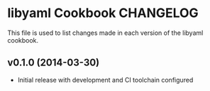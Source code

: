 # libyaml Cookbook CHANGELOG

This file is used to list changes made in each version of the libyaml cookbook.

## v0.1.0 (2014-03-30)
- Initial release with development and CI toolchain configured
